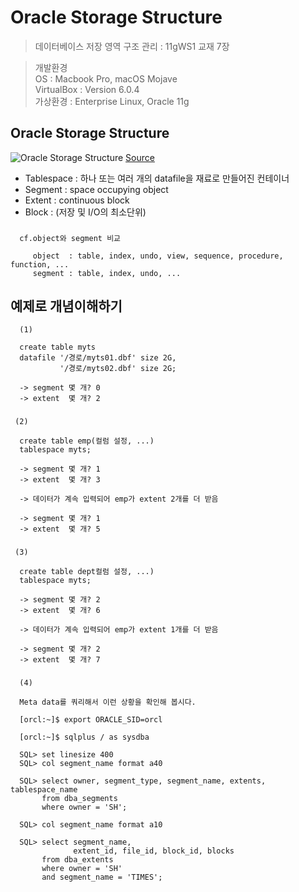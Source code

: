 # Oracle Storage Structure
> 데이터베이스 저장 영역 구조 관리 : 11gWS1 교재 7장<br>

> 개발환경<br> 
> OS : Macbook Pro, macOS Mojave<br>
> VirtualBox : Version 6.0.4<br>
> 가상환경 : Enterprise Linux, Oracle 11g

## Oracle Storage Structure
![Oracle Storage Structure](https://user-images.githubusercontent.com/46523571/55932774-0281ee80-5c66-11e9-8ff1-abc1ec8405df.png)
[Source](http://oracle-sliit.blogspot.com/2008/12/logical-and-physical-database-structure.html)
  - Tablespace : 하나 또는 여러 개의 datafile을 재료로 만들어진 컨테이너
  - Segment    : space occupying object
  - Extent     : continuous block  
  - Block      : (저장 및 I/O의 최소단위)
###
      cf.object와 segment 비교
    
         object  : table, index, undo, view, sequence, procedure, function, ...
         segment : table, index, undo, ...

## 예제로 개념이해하기
      (1)
    
      create table myts
      datafile '/경로/myts01.dbf' size 2G,
               '/경로/myts02.dbf' size 2G;
    
      -> segment 몇 개? 0
      -> extent  몇 개? 2
###
     (2)
    
      create table emp(컬럼 설정, ...)
      tablespace myts;
      
      -> segment 몇 개? 1
      -> extent  몇 개? 3
    
      -> 데이터가 계속 입력되어 emp가 extent 2개를 더 받음
      
      -> segment 몇 개? 1
      -> extent  몇 개? 5
###
     (3)
    
      create table dept컬럼 설정, ...)
      tablespace myts;
      
      -> segment 몇 개? 2
      -> extent  몇 개? 6
    
      -> 데이터가 계속 입력되어 emp가 extent 1개를 더 받음
      
      -> segment 몇 개? 2
      -> extent  몇 개? 7
###
      (4)
    
      Meta data를 쿼리해서 이런 상황을 확인해 봅시다.
    
      [orcl:~]$ export ORACLE_SID=orcl
    
      [orcl:~]$ sqlplus / as sysdba
    
      SQL> set linesize 400
      SQL> col segment_name format a40
    
      SQL> select owner, segment_type, segment_name, extents, tablespace_name
           from dba_segments 
           where owner = 'SH';
    
      SQL> col segment_name format a10
    
      SQL> select segment_name, 
                  extent_id, file_id, block_id, blocks
           from dba_extents
           where owner = 'SH'
           and segment_name = 'TIMES';











